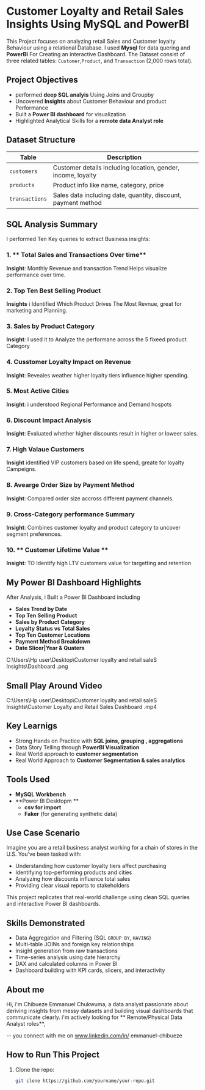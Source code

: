 # Customer Loyalty and Retail Sales Insights Using MySQL and PowerBI 

This Project focuses on analyzing retail Sales and Customer loyalty Behaviour 
using a relational Database. I used **Mysql** for data quering and **PowerBI**
For Creating an interactive Dashboard. The Dataset consist of three related tables:
`Customer`,`Product`, and `Transaction` (2,000 rows total).

## Project Objectives 
- performed **deep SQL analyis** Using Joins and Groupby 
- Uncovered **Insights** about Customer Behaviour and product Performance 
- Built a **Power BI dashboard** for visualization 
- Highlighted Analytical Skills for a **remote data Analyst role**

## Dataset Structure 
| Table         | Description                            |
|---------------|----------------------------------------|
| `customers`   | Customer details including location, gender, income, loyalty |
| `products`    | Product info like name, category, price |
| `transactions`| Sales data including date, quantity, discount, payment method |




## SQL Analysis Summary 
 I performed Ten Key queries to extract Business insights:

 ### 1. **  Total Sales and Transactions Over time**
 **Insight**: Monthly Revenue and transaction Trend  Helps visualize performance over time. 

 ### 2. **Top Ten Best Selling Product**
**Insights** i Identified Which Product Drives The Most Revnue, great for marketing and Planning. 

###  3. **Sales by Product Category**
**Insight**: I used it to Analyze the performane across the 5 fixeed product Category 

###  4. **Cusstomer Loyalty Impact on Revenue**
**Insight**: Reveales weather higher loyalty tiers influence higher spending.

###  5. **Most Active Cities**
**Insight**: i understood Regional Performance and Demand hospots 

###  6. **Discount Impact Analysis**
**Insight**: Evaluated whether higher discounts result in higher or loweer sales.

###  7. **High Valaue Customers**
**Insight** identified VIP customers based on life spend, greate for loyalty Campeigns. 

###  8. **Avearge Order Size by Payment Method**
**Insight**: Compared order size accross different payment channels.

###  9. **Cross-Category performance Summary**
**Insight**: Combines customer loyalty and product category to uncover segment preferences. 

###  10. ** Customer Lifetime Value **
 **Insight**: TO Identify high LTV customers value for targetting and retention


 ## My Power BI Dashboard Highlights
  After Analysis, i Built a Power BI Dashboard including 
  - **Sales Trend by Date**
  - **Top Ten Selling Product**
  - **Sales by Product Category**
  - **Loyalty Status vs Total Sales**
  - **Top Ten Customer Locations**
  - **Payment Method Breakdown** 
  - **Date Slicer|Year & Quaters**

  C:\Users\Hp user\Desktop\Customer loyalty and retail saleS Insights\Dashboard .png


## Small Play Around Video 
C:\Users\Hp user\Desktop\Customer loyalty and retail saleS Insights\Customer Loyalty and Retail Sales Dashboard .mp4

## Key Learnigs 
 - Strong Hands on Practice with **SQL joins, grouping , aggregations**
 - Data Story Telling through **PowerBI Visualization** 
 - Real World approach to **customer segmentation** 
 - Real World Approach to **Customer Segmentation & sales analytics**

 ## Tools Used 
 - **MySQL Workbench**
 - **Power BI Desktopm **
   - **csv for import**
    - **Faker** (for generating synthetic data)

##  Use Case Scenario

Imagine you are a retail business analyst working for a chain of stores in the U.S. You’ve been tasked with:

- Understanding how customer loyalty tiers affect purchasing
- Identifying top-performing products and cities
- Analyzing how discounts influence total sales
- Providing clear visual reports to stakeholders

This project replicates that real-world challenge using clean SQL queries and interactive Power BI dashboards.

##  Skills Demonstrated

-  Data Aggregation and Filtering (SQL `GROUP BY`, `HAVING`)
-  Multi-table JOINs and foreign key relationships
-  Insight generation from raw transactions
-  Time-series analysis using date hierarchy
-  DAX and calculated columns in Power BI
-  Dashboard building with KPI cards, slicers, and interactivity

## About me 
Hi, i'm Chibueze Emmanuel Chukwuma, a data analyst passionate about deriving insights from messy datasets and building visual dashboards that communicate clearly. i'm actively looking for ** Remote/Physical Data Analyst roles**,  

-- you connect with me on www.linkedin.com/in/
emmanuel-chibueze


##  How to Run This Project

1. Clone the repo:
   ```bash
   git clone https://github.com/yourname/your-repo.git
